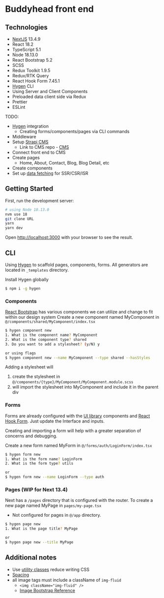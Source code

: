 # Buddyhead front end

## Technologies

- [NextJS](https://nextjs.org/docs/getting-started/project-structure) 13.4.9
- React 18.2
- TypeScript 5.1
- Node 18.13.0
- React Bootstrap 5.2
- SCSS
- Redux Toolkit 1.9.5
- Redux/RTK Query
- React Hook Form 7.45.1
- [Hygen](https://hygen.io/) CLI
- Using Server and Client Components
- Preloaded data client side via Redux
- Prettier
- ESLint

TODO:

- [Hygen](https://hygen.io/) integration
  - Creating forms/components/pages via CLI commands
- Middleware
- Setup [Strapi CMS](https://strapi.io)
  - Link to CMS repo - [CMS](https://github.com/mattjaikaran/buddyhead/tree/main/server)
- Connect front end to CMS
- Create pages
  - Home, About, Contact, Blog, Blog Detail, etc
- Create components
- Set up [data fetching](https://nextjs.org/docs/app/building-your-application/data-fetching) for SSR/CSR/ISR

## Getting Started

First, run the development server:

```bash
# using Node 18.13.0
nvm use 18
git clone URL
yarn
yarn dev
```

Open [http://localhost:3000](http://localhost:3000) with your browser to see the result.

## CLI

Using [Hygen](https://www.hygen.io/docs/quick-start) to scaffold pages, components, forms. All generators are located in `_templates` directory.

Install Hygen globally

```bash
$ npm i -g hygen
```

### Components

[React Bootstrap](https://react-bootstrap.github.io/components/alerts/) has various components we can utilize and change to fit within our design system
Create a new component named MyComponent in `@/components/shared/MyComponent/index.tsx`

```bash
$ hygen component new
1. What is the component name? MyComponent
2. What is the component type? shared
3. Do you want to add a stylesheet? (y/N) y

or using flags
$ hygen component new --name MyComponent --type shared --hasStyles
```

Adding a stylesheet will

1. create the stylesheet in `@/components/{type}/MyComponent/MyComponent.module.scss`
2. will import the stylesheet into MyComponent and include it in the parent div

### Forms

Forms are already configured with the [UI library](https://react-bootstrap.github.io/) components and [React Hook Form](https://www.react-hook-form.com/get-started/). Just update the Interface and inputs.

Creating and importing a form will help with a greater separation of concerns and debugging.

Create a new form named MyForm in `@/forms/auth/LoginForm/index.tsx`

```bash
$ hygen form new
1. What is the form name? LoginForm
2. What is the form type? utils

or
$ hygen form new --name LoginForm --type auth
```

### Pages (WIP for Next 13.4)

Next has a `/pages` directory that is configured with the router.
To create a new page named MyPage in `pages/my-page.tsx`

- Not configured for pages in `@/app` directory.

```bash
$ hygen page new
1. What is the page title? MyPage

or
$ hygen page new --title MyPage
```

## Additional notes

- Use [utility classes](https://getbootstrap.com/docs/5.3/utilities/background/) reduce writing CSS
- [Spacing](https://getbootstrap.com/docs/5.3/utilities/spacing/)
- all image tags must include a className of `img-fluid`
  - `<img className="img-fluid" />`
  - [Image Bootstrap Reference](https://getbootstrap.com/docs/5.3/content/images/#responsive-images)
